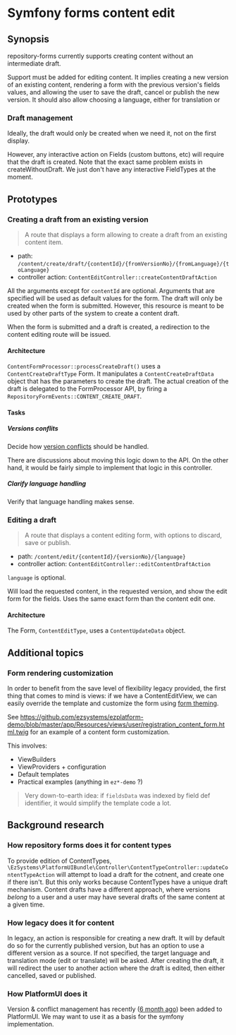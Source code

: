 # Symfony forms content edit

## Synopsis
repository-forms currently supports creating content without an intermediate draft.

Support must be added for editing content. It implies creating a new version of an existing content,
rendering a form with the previous version's fields values, and allowing the user to save the draft,
cancel or publish the new version. It should also allow choosing a language, either for translation
or 

### Draft management
Ideally, the draft would only be created when we need it, not on the first display.

However, any interactive action on Fields (custom buttons, etc) will require that the draft
is created.  Note that the exact same problem exists in createWithoutDraft. We just don't
have any interactive FieldTypes at the moment.

## Prototypes

### Creating a draft from an existing version

> A route that displays a form allowing to create a draft from an existing content item.

- path: `/content/create/draft/{contentId}/{fromVersionNo}/{fromLanguage}/{toLanguage}`
- controller action: `ContentEditController::createContentDraftAction`

All the arguments except for `contentId` are optional. Arguments that are specified will
be used as default values for the form. The draft will only be created when the form is 
submitted. However, this resource is meant to be used by other parts of the system to create 
a content draft.

When the form is submitted and a draft is created, a redirection to the content editing route
will be issued.

#### Architecture
`ContentFormProcessor::processCreateDraft()` uses a `ContentCreateDraftType` Form.
It manipulates a `ContentCreateDraftData` object that has the parameters to create the draft.
The actual creation of the draft is delegated to the FormProcessor API, by firing a
`RepositoryFormEvents::CONTENT_CREATE_DRAFT`.

#### Tasks

##### Versions conflits
Decide how [version conflicts](https://jira.ez.no/browse/EZP-25465) should be handled.
 
There are discussions about moving this logic down to the API. On the other hand, it would
be fairly simple to implement that logic in this controller.

##### Clarify language handling
Verify that language handling makes sense.

### Editing a draft
> A route that displays a content editing form, with options to discard, save or publish.

- path: `/content/edit/{contentId}/{versionNo}/{language}`
- controller action: `ContentEditController::editContentDraftAction`

`language` is optional.

Will load the requested content, in the requested version, and show the edit form for the fields.
Uses the same exact form than the content edit one.

#### Architecture
The Form, `ContentEditType`, uses a `ContentUpdateData` object.

## Additional topics

### Form rendering customization
In order to benefit from the save level of flexibility legacy provided, the first thing that comes
to mind is views: if we have a ContentEditView, we can easily override the template and customize
the form using [form theming](https://symfony.com/doc/current/form/form_customization.html#form-theming-in-twig).

See https://github.com/ezsystems/ezplatform-demo/blob/master/app/Resources/views/user/registration_content_form.html.twig
for an example of a content form customization.

This involves:
- ViewBuilders
- ViewProviders + configuration
- Default templates
- Practical examples (anything in `ez*-demo` ?)

> Very down-to-earth idea: if `fieldsData` was indexed by field def identifier, it would simplify
> the template code a lot.

## Background research

### How repository forms does it for content types 
To provide edition of ContentTypes, `\EzSystems\PlatformUIBundle\Controller\ContentTypeController::updateContentTypeAction`
will attempt to load a draft for the cotnent, and create one if there isn't. But this only works because
ContentTypes have a unique draft mechanism. Content drafts have a different approach, where versions
_belong_ to a user and a user may have several drafts of the same content at a given time.

### How legacy does it for content
In legacy, an action is responsible for creating a new draft. It will by default do so
for the currently published version, but has an option to use a different version as a source.
If not specified, the target language and translation mode (edit or translate) will be asked.
After creating the draft, it will redirect the user to another action where the draft is edited, then
either cancelled, saved or published.

### How PlatformUI does it
Version & conflict management has recently ([6 month ago](https://jira.ez.no/browse/EZP-25465)) been added
to PlatformUI. We may want to use it as a basis for the symfony implementation. 
